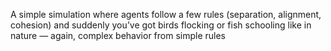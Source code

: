 A simple simulation where agents follow a few rules (separation, alignment, cohesion) and suddenly you’ve got birds flocking or fish schooling like in nature — again, complex behavior from simple rules
